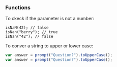 ### Functions 
To ckeck if the parameter is not a number:
```
isNaN(42); // false
isNan("berry"); // true
isNan("42"); // false
```
To conver a string to upper or lower case:
```javascript
var answer = prompt("Question?").toUpperCase();
var answer = prompt("Question?").toUpperCase();
```
